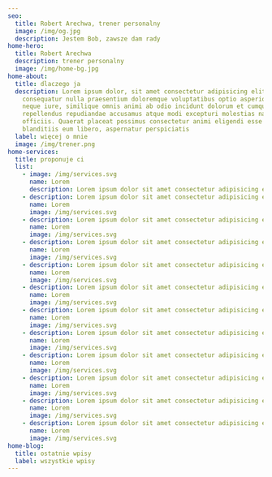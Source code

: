 ```yaml
---
seo:
  title: Robert Arechwa, trener personalny
  image: /img/og.jpg
  description: Jestem Bob, zawsze dam rady
home-hero:
  title: Robert Arechwa
  description: trener personalny
  image: /img/home-bg.jpg
home-about:
  title: dlaczego ja
  description: Lorem ipsum dolor, sit amet consectetur adipisicing elit. Minima
    consequatur nulla praesentium doloremque voluptatibus optio asperiores quod
    neque iure, similique omnis animi ab odio incidunt dolorum et cumque
    repellendus repudiandae accusamus atque modi excepturi molestias nam
    officiis. Quaerat placeat possimus consectetur animi eligendi esse in
    blanditiis eum libero, aspernatur perspiciatis
  label: więcej o mnie
  image: /img/trener.png
home-services:
  title: proponuje ci
  list:
    - image: /img/services.svg
      name: Lorem
      description: Lorem ipsum dolor sit amet consectetur adipisicing elit.
    - description: Lorem ipsum dolor sit amet consectetur adipisicing elit.
      name: Lorem
      image: /img/services.svg
    - description: Lorem ipsum dolor sit amet consectetur adipisicing elit.
      name: Lorem
      image: /img/services.svg
    - description: Lorem ipsum dolor sit amet consectetur adipisicing elit.
      name: Lorem
      image: /img/services.svg
    - description: Lorem ipsum dolor sit amet consectetur adipisicing elit.
      name: Lorem
      image: /img/services.svg
    - description: Lorem ipsum dolor sit amet consectetur adipisicing elit.
      name: Lorem
      image: /img/services.svg
    - description: Lorem ipsum dolor sit amet consectetur adipisicing elit.
      name: Lorem
      image: /img/services.svg
    - description: Lorem ipsum dolor sit amet consectetur adipisicing elit.
      name: Lorem
      image: /img/services.svg
    - description: Lorem ipsum dolor sit amet consectetur adipisicing elit.
      name: Lorem
      image: /img/services.svg
    - description: Lorem ipsum dolor sit amet consectetur adipisicing elit.
      name: Lorem
      image: /img/services.svg
    - description: Lorem ipsum dolor sit amet consectetur adipisicing elit.
      name: Lorem
      image: /img/services.svg
    - description: Lorem ipsum dolor sit amet consectetur adipisicing elit.
      name: Lorem
      image: /img/services.svg
home-blog:
  title: ostatnie wpisy
  label: wszystkie wpisy
---
```

